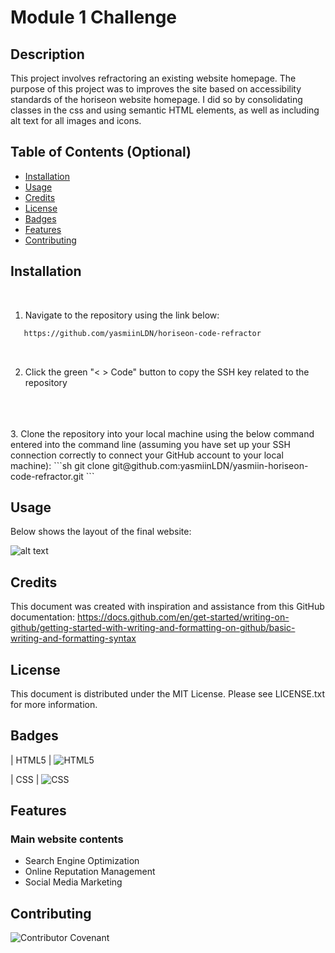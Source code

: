 # Module 1 Challenge

## Description 

This project involves refractoring an existing website homepage. The purpose of this project was to improves the site based on accessibility standards of the horiseon website homepage. I did so by consolidating classes in the css and using semantic HTML elements, as well as including alt text for all images and icons.

## Table of Contents (Optional)

* [Installation](#installation)
* [Usage](#usage)
* [Credits](#credits)
* [License](#license)
* [Badges](#badges)
* [Features](#features)
* [Contributing](#contributing)

## Installation
<br>

1. Navigate to the repository using the link below: 

```sh
   https://github.com/yasmiinLDN/horiseon-code-refractor
   ```
<br>

2. Click the green "< > Code" button to copy the SSH key related to the repository
<br>
<br>
<br>
3. Clone the repository into your local machine using the below command entered into the command line (assuming you have set up your SSH connection correctly to connect your GitHub account to your local machine):
   ```sh
   git clone git@github.com:yasmiinLDN/yasmiin-horiseon-code-refractor.git
   ```


## Usage 

Below shows the layout of the final website:

![alt text](./assets/images/screenshot-2.png)


## Credits

This document was created with inspiration and assistance from this GitHub documentation: https://docs.github.com/en/get-started/writing-on-github/getting-started-with-writing-and-formatting-on-github/basic-writing-and-formatting-syntax


## License

This document is distributed under the MIT License. Please see LICENSE.txt for more information.

## Badges

| HTML5            | ![HTML5](https://img.shields.io/badge/html5-%23E34F26.svg?style=for-the-badge&logo=html5&logoColor=white)   

| CSS            | ![CSS](https://img.shields.io/badge/CSS-239120?&style=for-the-badge&logo=css3&logoColor=white) 


## Features

### Main website contents
- Search Engine Optimization
- Online Reputation Management
- Social Media Marketing

## Contributing

![Contributor Covenant](https://img.shields.io/badge/Contributor%20Covenant-2.1-4baaaa.svg)  

